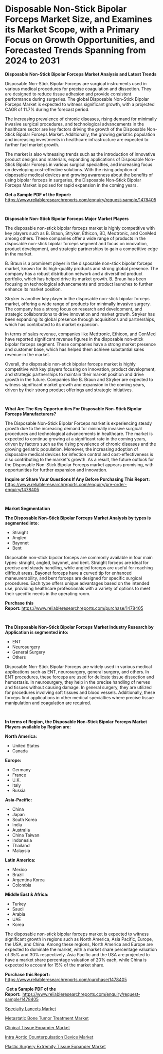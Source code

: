 <p><h1>Disposable Non-Stick Bipolar Forceps Market Size, and Examines its Market Scope, with a Primary Focus on Growth Opportunities, and Forecasted Trends Spanning from 2024 to 2031</h1></p><p><strong>Disposable Non-Stick Bipolar Forceps Market Analysis and Latest Trends</strong></p>
<p><p>Disposable Non-Stick Bipolar Forceps are surgical instruments used in various medical procedures for precise coagulation and dissection. They are designed to reduce tissue adhesion and provide consistent performance during surgeries. The global Disposable Non-Stick Bipolar Forceps Market is expected to witness significant growth, with a projected CAGR of 11.7% during the forecast period.</p><p>The increasing prevalence of chronic diseases, rising demand for minimally invasive surgical procedures, and technological advancements in the healthcare sector are key factors driving the growth of the Disposable Non-Stick Bipolar Forceps Market. Additionally, the growing geriatric population and increasing investments in healthcare infrastructure are expected to further fuel market growth.</p><p>The market is also witnessing trends such as the introduction of innovative product designs and materials, expanding applications of Disposable Non-Stick Bipolar Forceps in various surgical specialties, and increasing focus on developing cost-effective solutions. With the rising adoption of disposable medical devices and growing awareness about the benefits of using bipolar forceps in surgeries, the Disposable Non-Stick Bipolar Forceps Market is poised for rapid expansion in the coming years.</p></p>
<p><strong>Get a Sample PDF of the Report:&nbsp;</strong> <a href="https://www.reliableresearchreports.com/enquiry/request-sample/1478405">https://www.reliableresearchreports.com/enquiry/request-sample/1478405</a></p>
<p>&nbsp;</p>
<p><strong>Disposable Non-Stick Bipolar Forceps Major Market Players</strong></p>
<p><p>The disposable non-stick bipolar forceps market is highly competitive with key players such as B. Braun, Stryker, Ethicon, BD, Medtronic, and ConMed among others. These companies offer a wide range of products in the disposable non-stick bipolar forceps segment and focus on innovation, product development, and strategic partnerships to gain a competitive edge in the market.</p><p>B. Braun is a prominent player in the disposable non-stick bipolar forceps market, known for its high-quality products and strong global presence. The company has a robust distribution network and a diversified product portfolio, which has helped drive its market growth. B. Braun has been focusing on technological advancements and product launches to further enhance its market position.</p><p>Stryker is another key player in the disposable non-stick bipolar forceps market, offering a wide range of products for minimally invasive surgery. The company has a strong focus on research and development, and strategic collaborations to drive innovation and market growth. Stryker has been expanding its global presence through acquisitions and partnerships, which has contributed to its market expansion.</p><p>In terms of sales revenue, companies like Medtronic, Ethicon, and ConMed have reported significant revenue figures in the disposable non-stick bipolar forceps segment. These companies have a strong market presence and customer base, which has helped them achieve substantial sales revenue in the market.</p><p>Overall, the disposable non-stick bipolar forceps market is highly competitive with key players focusing on innovation, product development, and strategic partnerships to maintain their market position and drive growth in the future. Companies like B. Braun and Stryker are expected to witness significant market growth and expansion in the coming years, driven by their strong product offerings and strategic initiatives.</p></p>
<p>&nbsp;</p>
<p><strong>What Are The Key Opportunities For Disposable Non-Stick Bipolar Forceps Manufacturers?</strong></p>
<p><p>The Disposable Non-Stick Bipolar Forceps market is experiencing steady growth due to the increasing demand for minimally invasive surgical procedures and technological advancements in healthcare. The market is expected to continue growing at a significant rate in the coming years, driven by factors such as the rising prevalence of chronic diseases and the growing geriatric population. Moreover, the increasing adoption of disposable medical devices for infection control and cost-effectiveness is also contributing to the market's growth. As a result, the future outlook for the Disposable Non-Stick Bipolar Forceps market appears promising, with opportunities for further expansion and innovation.</p></p>
<p><strong>Inquire or Share Your Questions If Any Before Purchasing This Report:</strong> <a href="https://www.reliableresearchreports.com/enquiry/pre-order-enquiry/1478405">https://www.reliableresearchreports.com/enquiry/pre-order-enquiry/1478405</a></p>
<p>&nbsp;</p>
<p><strong>Market Segmentation</strong></p>
<p><strong>The Disposable Non-Stick Bipolar Forceps Market Analysis by types is segmented into:</strong></p>
<p><ul><li>Straight</li><li>Angled</li><li>Bayonet</li><li>Bent</li></ul></p>
<p><p>Disposable non-stick bipolar forceps are commonly available in four main types: straight, angled, bayonet, and bent. Straight forceps are ideal for precise and steady handling, while angled forceps are useful for reaching difficult areas. Bayonet forceps have a curved tip for enhanced maneuverability, and bent forceps are designed for specific surgical procedures. Each type offers unique advantages based on the intended use, providing healthcare professionals with a variety of options to meet their specific needs in the operating room.</p></p>
<p><strong>Purchase this Report:&nbsp;</strong><a href="https://www.reliableresearchreports.com/purchase/1478405">https://www.reliableresearchreports.com/purchase/1478405</a></p>
<p>&nbsp;</p>
<p><strong>The Disposable Non-Stick Bipolar Forceps Market Industry Research by Application is segmented into:</strong></p>
<p><ul><li>ENT</li><li>Neurosurgery</li><li>General Surgery</li><li>Others</li></ul></p>
<p><p>Disposable Non-Stick Bipolar Forceps are widely used in various medical applications such as ENT, neurosurgery, general surgery, and others. In ENT procedures, these forceps are used for delicate tissue dissection and hemostasis. In neurosurgery, they help in the precise handling of nerves and tissues without causing damage. In general surgery, they are utilized for procedures involving soft tissues and blood vessels. Additionally, these forceps find applications in other medical specialties where precise tissue manipulation and coagulation are required.</p></p>
<p>&nbsp;</p>
<p><strong>In terms of Region, the Disposable Non-Stick Bipolar Forceps Market Players available by Region are:</strong></p>
<p>
    <p> <strong> North America: </strong>
        <ul>
            <li>United States</li>
            <li>Canada</li>
        </ul>
        </p> 
    <p> <strong> Europe: </strong>
        <ul>
            <li>Germany</li>
            <li>France</li>
            <li>U.K.</li>
            <li>Italy</li>
            <li>Russia</li>
        </ul>
        </p> 
    <p> <strong> Asia-Pacific: </strong>
        <ul>
            <li>China</li>
            <li>Japan</li>
            <li>South Korea</li>
            <li>India</li>
            <li>Australia</li>
            <li>China Taiwan</li>
            <li>Indonesia</li>
            <li>Thailand</li>
            <li>Malaysia</li>
        </ul>
        </p> 
    <p> <strong> Latin America: </strong>
        <ul>
            <li>Mexico</li>
            <li>Brazil</li>
            <li>Argentina Korea</li>
            <li>Colombia</li>
        </ul>
        </p> 
    <p> <strong> Middle East & Africa: </strong>
        <ul>
            <li>Turkey</li>
            <li>Saudi</li>
            <li>Arabia</li>
            <li>UAE</li>
            <li>Korea</li>
        </ul>
    </p>
    </p>
<p><p>The disposable non-stick bipolar forceps market is expected to witness significant growth in regions such as North America, Asia Pacific, Europe, the USA, and China. Among these regions, North America and Europe are expected to dominate the market, with a market share percentage valuation of 35% and 30% respectively. Asia Pacific and the USA are projected to have a market share percentage valuation of 20% each, while China is expected to account for 15% of the market share.</p></p>
<p><strong>Purchase this Report: </strong><a href="https://www.reliableresearchreports.com/purchase/1478405">https://www.reliableresearchreports.com/purchase/1478405</a></p>
<p>&nbsp;<strong>Get a Sample PDF of the Report:&nbsp;&nbsp;</strong><a href="https://www.reliableresearchreports.com/enquiry/request-sample/1478405">https://www.reliableresearchreports.com/enquiry/request-sample/1478405</a></p>
<p><strong></strong></p>
<p><p><a href="https://medium.com/@v8581137/specialty-lancets-market-report-reveals-the-latest-trends-and-growth-opportunities-of-this-market-a38db77c32a4">Specialty Lancets Market</a></p><p><a href="https://medium.com/@v8581137/metastatic-bone-tumor-treatment-market-outlook-industry-overview-and-forecast-2024-to-2031-c076221444b9">Metastatic Bone Tumor Treatment Market</a></p><p><a href="https://medium.com/@v8581137/clinical-tissue-expander-market-comprehensive-assessment-by-type-application-and-geography-636532a90cd7">Clinical Tissue Expander Market</a></p><p><a href="https://medium.com/@v8581137/intra-aortic-counterpulsation-device-market-insight-market-trends-growth-forecasted-from-2024-to-92b5d28a947b">Intra Aortic Counterpulsation Device Market</a></p><p><a href="https://medium.com/@v8581137/plastic-surgery-extremity-tissue-expander-market-insight-market-trends-growth-forecasted-from-072f11c6c361">Plastic Surgery Extremity Tissue Expander Market</a></p></p>